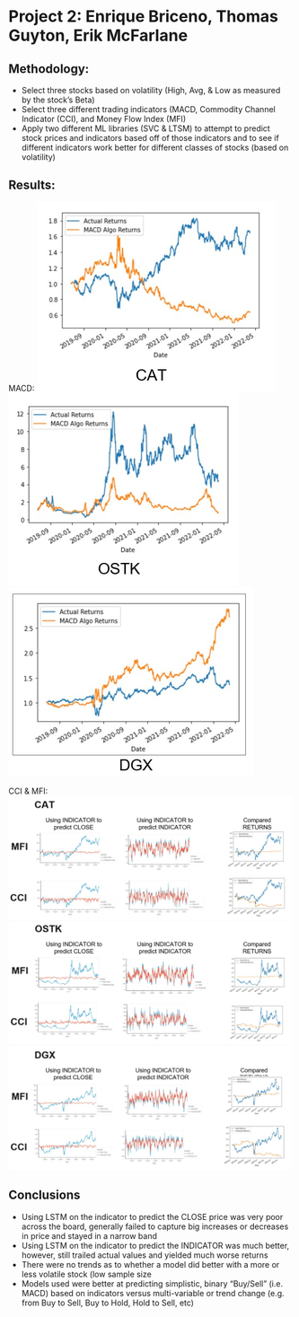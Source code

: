 # Project 2: Enrique Briceno, Thomas Guyton, Erik McFarlane

## Methodology:
<ul>
  <li>Select three stocks based on volatility (High, Avg, & Low as measured by the stock’s Beta)
  <li>Select three different trading indicators (MACD, Commodity Channel Indicator (CCI), and Money Flow Index (MFI)
  <li>Apply two different ML libraries (SVC & LTSM) to attempt to predict stock prices and indicators based off of those indicators and to see if different indicators work better for different classes of stocks (based on volatility)
</ul>

## Results:
MACD: 
![Alt text](https://github.com/e-mcfarlane/project-2/blob/main/cat-macd.jpg "CAT MACD results")
![Alt text](https://github.com/e-mcfarlane/project-2/blob/main/ostk-macd.jpg "OSTK MACD results")
![Alt text](https://github.com/e-mcfarlane/project-2/blob/main/dgx-macd.jpg "DGX MACD results")

CCI & MFI: 
![Alt text](https://github.com/e-mcfarlane/project-2/blob/main/cat-cci-mfi.jpg "CAT CCI & MFI results")
![Alt text](https://github.com/e-mcfarlane/project-2/blob/main/ostk-cci-mfi.jpg "OSTK CCI & MFI results")
![Alt text](https://github.com/e-mcfarlane/project-2/blob/main/dgx-cci-mfi.jpg "DGX CCI & MFI results")
 


## Conclusions
<ul>
  <li>Using LSTM on the indicator to predict the CLOSE price was very poor across the board, generally failed to capture big increases or decreases in price and stayed in a narrow band
  <li>Using LSTM on the indicator to predict the INDICATOR was much better, however, still trailed actual values and yielded much worse returns
  <li>There were no trends as to whether a model did better with a more or less volatile stock (low sample size
  <li>Models used were better at predicting simplistic, binary “Buy/Sell” (i.e. MACD) based on indicators versus multi-variable or trend change (e.g. from Buy to Sell, Buy to Hold, Hold to Sell, etc)
